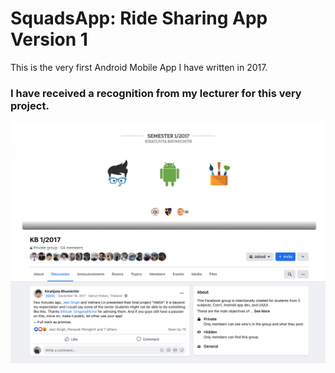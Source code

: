 # SquadsApp: Ride Sharing App Version 1

This is the very first Android Mobile App I have written in 2017.

### I have received a recognition from my lecturer for this very project.

![](./recognition.png)
